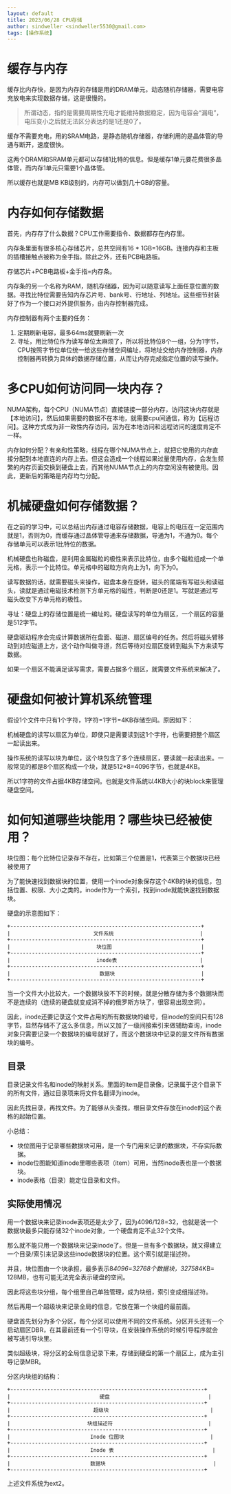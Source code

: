 ```yaml
---
layout: default
title: 2023/06/28 CPU存储
author: sindweller <sindweller5530@gmail.com>
tags: [操作系统]
---
```


# 缓存与内存

缓存比内存快，是因为内存的存储是用的DRAM单元，动态随机存储器，需要电容充放电来实现数据存储，这是很慢的。

> 所谓动态，指的是需要周期性充电才能维持数据稳定，因为电容会“漏电”，电压变小之后就无法区分表达的是1还是0了。

缓存不需要充电，用的SRAM电路，是静态随机存储器，存储利用的是晶体管的导通与断开，速度很快。

这两个DRAM和SRAM单元都可以存储1比特的信息。但是缓存1单元要花费很多晶体管，而内存1单元只需要1个晶体管。

所以缓存也就是MB KB级别的，内存可以做到几十GB的容量。

# 内存如何存储数据

首先，内存存了什么数据？CPU工作需要指令、数据都存在内存里。

内存条里面有很多核心存储芯片，总共空间有16 * 1GB=16GB。连接内存和主板的插槽接触点被称为金手指。除此之外，还有PCB电路板。

存储芯片+PCB电路板+金手指=内存条。

内存条的另一个名称为RAM，随机存储器，因为可以随意读写上面任意位置的数据。寻找比特位需要告知内存芯片号、bank号、行地址、列地址。这些细节封装好了作为一个接口对外提供服务，由内存控制器完成。

内存控制器有两个主要的任务：

1. 定期刷新电容，最多64ms就要刷新一次
2. 寻址，用比特位作为读写单位太麻烦了，所以将比特位8个一组，分为1字节，CPU按照字节位单位统一给这些存储空间编址，将地址交给内存控制器，内存控制器再转换为具体的数据存储位置，从而让内存完成指定位置的读写操作。
   
# 多CPU如何访问同一块内存？

NUMA架构，每个CPU（NUMA节点）直接链接一部分内存，访问这块内存就是【本地访问】，然后如果需要的数据不在本地，就需要cpu间通信，称为【远程访问】。这种方式成为非一致性内存访问，因为在本地访问和远程访问的速度肯定不一样。

内存如何分配？有亲和性策略，线程在哪个NUMA节点上，就把它使用的内存直接分配到本地直连的内存上去。但这会造成一个线程如果过量使用内存，会发生频繁的内存页面交换到硬盘上去，而其他NUMA节点上的内存空闲没有被使用。因此，更新后的策略是内存均匀分配。

# 机械硬盘如何存储数据？

在之前的学习中，可以总结出内存通过电容存储数据，电容上的电压在一定范围内就是1，否则为0，而缓存通过晶体管导通来存储数据，导通为1，不通为0。每个存储单元可以表示1比特位的数据。

机械硬盘也称磁盘，是利用金属磁粒的极性来表示比特位，由多个磁粒组成一个单元格，表示一个比特位。单元格中的磁粒方向向上为1，向下为0。

读写数据的话，就需要磁头来操作，磁盘本身在旋转，磁头的尾端有写磁头和读磁头，读就是通过电磁技术检测下方单元格的磁性，判断是0还是1。写就是通过写磁头改变下方单元格的极性。

寻址：硬盘上的存储位置是统一编址的。硬盘读写的单位为扇区，一个扇区的容量是512字节。

硬盘驱动程序会完成计算数据所在盘面、磁道、扇区编号的任务。然后将磁头臂移动到对应磁道上方，这个动作叫做寻道，然后等待对应扇区旋转到磁头下方来读写数据。

如果一个扇区不能满足读写需求，需要占据多个扇区，就需要文件系统来解决了。

# 硬盘如何被计算机系统管理

假设1个文件中只有1个字符，1字符=1字节=4KB存储空间。原因如下：

机械硬盘的读写以扇区为单位，即使只是需要读到这1个字符，也需要把整个扇区一起读出来。

操作系统的读写以块为单位，这个块包含了多个连续扇区，要读就一起读出来。一般常见的都是8个扇区构成一个块，就是512*8=4096字节，也就是4KB。

所以1字符的文件占据4KB存储空间。也就是文件系统以4KB大小的块block来管理硬盘空间。
 
# 如何知道哪些块能用？哪些块已经被使用？

块位图：每个比特位记录存不存在，比如第三个位置是1，代表第三个数据块已经被使用了

为了能快速找到数据块的位置，使用一个inode对象保存这个4KB的块的信息，包括位置、权限、大小之类的。inode作为一个索引，找到inode就能快速找到数据块。

硬盘的示意图如下：

```shell
+--------------------------------------------------------------+
|                           文件系统                            |
+--------------------------------------------------------------+
|                            块位图                             |
+--------------------------------------------------------------+
|                            inode表                           |
+--------------------------------------------------------------+
|                             数据块                            |
+--------------------------------------------------------------+
```

当一个文件大小比较大，一个数据块放不下的时候，就是分散存储为多个数据块而不是连续的（连续的硬盘就变成消不掉的俄罗斯方块了，很容易出现空洞）。

因此，inode还要记录这个文件占用的所有数据块的编号，但inode的空间只有128字节，显然存储不了这么多信息，所以又加了一级间接索引来做辅助查询，inode对象只需要记录一个数据块的编号就好了，而这个数据块中记录的是文件所有数据块的编号。


## 目录

目录记录文件名和inode的映射关系。里面的item是目录像，记录属于这个目录下的所有文件，通过目录项来将文件名翻译为inode。

因此先找目录，再找文件。为了能够从头查找，根目录文件存放在inode的这个表格的起始位置。

小总结：
- 块位图用于记录哪些数据块可用，是一个专门用来记录的数据块，不存实际数据。
- inode位图能知道inode里哪些表项（item）可用，当然inode表也是一个数据块。
- inode表格（目录）能定位目录和文件。

## 实际使用情况

用一个数据块来记录inode表项还是太少了，因为4096/128=32，也就是说一个数据块最多只能存储32个inode对象，一个硬盘肯定不止32个文件。

那么就不能只用一个数据块来记录inode了。但是一旦有多个数据块，就又得建立一个目录/索引来记录这些inode数据块的位置。这个索引就是描述符。

并且，块位图由一个块承担，最多表示8*4096=32768个数据块，32758*4KB= 128MB，也有可能无法完全表示硬盘的空间。

因此将这些块分组，每个组里自己单独管理，成为块组，索引变成组描述符。

然后再用一个超级块来记录全局的信息，它放在第一个块组的最前面。

硬盘首先划分为多个分区，每个分区可以使用不同的文件系统。分区开头还有一个启动扇区DBR，在其最前还有一个引导块，在安装操作系统的时候引导程序就会被写进引导块里。

类似超级块，将分区的全局信息记录下来，存储到硬盘的第一个扇区上，成为主引导记录MBR。

分区内块组的结构：

```shell
+---------------------------------------------------------------+
|                             硬盘                                |
+---------------------------------------------------------------+
|                           超级块                                 |
+---------------------------------------------------------------+
|                         块组描述符                               |
+---------------------------------------------------------------+
|                          Inode 位图块                            |
+---------------------------------------------------------------+
|                          Inode 表                                |
+---------------------------------------------------------------+
|                          数据块                                   |
+---------------------------------------------------------------+
```

上述文件系统为ext2。


